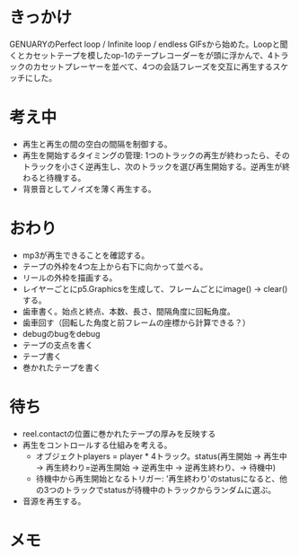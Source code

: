 # きっかけ
GENUARYのPerfect loop / Infinite loop / endless GIFsから始めた。Loopと聞くとカセットテープを模したop-1のテープレコーダーをが頭に浮かんで、4トラックのカセットプレーヤーを並べて、4つの会話フレーズを交互に再生するスケッチにした。

# 考え中
- 再生と再生の間の空白の間隔を制御する。
- 再生を開始するタイミングの管理: 1つのトラックの再生が終わったら、そのトラックを小さく逆再生し、次のトラックを選び再生開始する。逆再生が終わると待機する。
- 背景音としてノイズを薄く再生する。

# おわり
- mp3が再生できることを確認する。
- テープの外枠を4つ左上から右下に向かって並べる。
- リールの外枠を描画する。
- レイヤーごとにp5.Graphicsを生成して、フレームごとにimage() → clear()する。
- 歯車書く。始点と終点、本数、長さ、間隔角度に回転角度。
- 歯車回す（回転した角度と前フレームの座標から計算できる？）
- debugのbugをdebug
- テープの支点を書く
- テープ書く
- 巻かれたテープを書く

# 待ち
- reel.contactの位置に巻かれたテープの厚みを反映する
- 再生をコントロールする仕組みを考える。
	- オブジェクトplayers = player * 4トラック。status(再生開始 → 再生中 → 再生終わり=逆再生開始 → 逆再生中 → 逆再生終わり、→ 待機中)
	- 待機中から再生開始となるトリガー: '再生終わり'のstatusになると、他の3つのトラックでstatusが待機中のトラックからランダムに選ぶ。
- 音源を再生する。

# メモ
